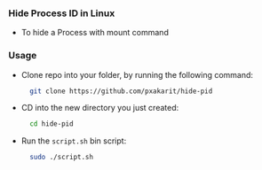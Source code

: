 ### Hide Process ID in Linux
- To hide a Process with mount command

### Usage
- Clone repo into your folder, by running the following command:
  ```bash
    git clone https://github.com/pxakarit/hide-pid
  ```

- CD into the new directory you just created:
  ```bash
    cd hide-pid
  ```
- Run the `script.sh` bin script:
  ```bash
    sudo ./script.sh
  ```